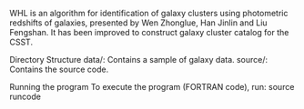 WHL is an algorithm for identification of galaxy clusters using photometric redshifts of galaxies,
presented by Wen Zhonglue, Han Jinlin and Liu Fengshan. It has been improved to construct galaxy
cluster catalog for the CSST.

Directory Structure
data/: Contains a sample of galaxy data.
source/: Contains the source code.

Running the program
To execute the program (FORTRAN code), run:
source runcode
